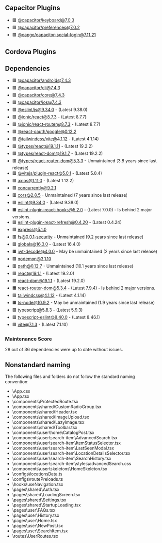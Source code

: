 ## Capacitor Plugins

- 🟩 [@capacitor/keyboard@7.0.3](https://github.com/ionic-team/capacitor-plugins.git)
- 🟩 [@capacitor/preferences@7.0.2](https://github.com/ionic-team/capacitor-plugins.git)
- 🟩 [@capgo/capacitor-social-login@7.11.21](https://github.com/Cap-go/capacitor-social-login.git)
## Cordova Plugins

## Dependencies

- 🟩 [@capacitor/android@7.4.3](https://github.com/ionic-team/capacitor.git)
- 🟩 [@capacitor/cli@7.4.3](https://github.com/ionic-team/capacitor.git)
- 🟩 [@capacitor/core@7.4.3](https://github.com/ionic-team/capacitor.git)
- 🟩 [@capacitor/ios@7.4.3](https://github.com/ionic-team/capacitor.git)
- 🟩 [@eslint/js@9.34.0](https://github.com/eslint/eslint.git) - (Latest 9.38.0)
- 🟩 [@ionic/react@8.7.3](https://github.com/ionic-team/ionic-framework.git) - (Latest 8.7.7)
- 🟩 [@ionic/react-router@8.7.3](https://github.com/ionic-team/ionic-framework.git) - (Latest 8.7.7)
- 🟩 [@react-oauth/google@0.12.2](https://github.com/MomenSherif/react-oauth.git)
- 🟩 [@tailwindcss/vite@4.1.12](https://github.com/tailwindlabs/tailwindcss.git) - (Latest 4.1.14)
- 🟩 [@types/react@19.1.11](https://github.com/DefinitelyTyped/DefinitelyTyped.git) - (Latest 19.2.2)
- 🟩 [@types/react-dom@19.1.7](https://github.com/DefinitelyTyped/DefinitelyTyped.git) - (Latest 19.2.2)
- 🟥 [@types/react-router-dom@5.3.3](https://github.com/DefinitelyTyped/DefinitelyTyped.git) - Unmaintained (3.8 years since last release)
- 🟩 [@vitejs/plugin-react@5.0.1](https://github.com/vitejs/vite-plugin-react.git) - (Latest 5.0.4)
- 🟩 [axios@1.11.0](https://github.com/axios/axios.git) - (Latest 1.12.2)
- 🟩 [concurrently@9.2.1](https://github.com/open-cli-tools/concurrently.git)
- 🟥 [cors@2.8.5](https://github.com/expressjs/cors.git) - Unmaintained (7 years since last release)
- 🟩 [eslint@9.34.0](https://github.com/eslint/eslint.git) - (Latest 9.38.0)
- 🟧 [eslint-plugin-react-hooks@5.2.0](https://github.com/facebook/react.git) - (Latest 7.0.0) - Is behind 2 major versions.
- 🟩 [eslint-plugin-react-refresh@0.4.20](https://github.com/ArnaudBarre/eslint-plugin-react-refresh.git) - (Latest 0.4.24)
- 🟩 [express@5.1.0](https://github.com/expressjs/express.git)
- 🟥 [fs@0.0.1-security](https://github.com/npm/security-holder.git) - Unmaintained (9.2 years since last release)
- 🟩 [globals@16.3.0](https://github.com/sindresorhus/globals.git) - (Latest 16.4.0)
- 🟧 [jwt-decode@4.0.0](https://github.com/auth0/jwt-decode.git) - May be unmaintained (2 years since last release)
- 🟩 [nodemon@3.1.10](https://github.com/remy/nodemon.git)
- 🟥 [path@0.12.7](https://github.com/jinder/path.git) - Unmaintained (10.1 years since last release)
- 🟩 [react@19.1.1](https://github.com/facebook/react.git) - (Latest 19.2.0)
- 🟩 [react-dom@19.1.1](https://github.com/facebook/react.git) - (Latest 19.2.0)
- 🟧 [react-router-dom@5.3.4](https://github.com/remix-run/react-router.git) - (Latest 7.9.4) - Is behind 2 major versions.
- 🟩 [tailwindcss@4.1.12](https://github.com/tailwindlabs/tailwindcss.git) - (Latest 4.1.14)
- 🟧 [ts-node@10.9.2](https://github.com/TypeStrong/ts-node.git) - May be unmaintained (1.9 years since last release)
- 🟩 [typescript@5.8.3](https://github.com/microsoft/TypeScript.git) - (Latest 5.9.3)
- 🟩 [typescript-eslint@8.40.0](https://github.com/typescript-eslint/typescript-eslint.git) - (Latest 8.46.1)
- 🟩 [vite@7.1.3](https://github.com/vitejs/vite.git) - (Latest 7.1.10)
### Maintenance Score
28 out of 36 dependencies were up to date without issues.



## Nonstandard naming
The following files and folders do not follow the standard naming convention:

- \App.css
- \App.tsx
- \components\ProtectedRoute.tsx
- \components\shared\CustomRadioGroup.tsx
- \components\shared\Header.tsx
- \components\shared\ImageUpload.tsx
- \components\shared\LazyImage.tsx
- \components\shared\Toolbar.tsx
- \components\user\home\CatalogPost.tsx
- \components\user\search-item\AdvancedSearch.tsx
- \components\user\search-item\ItemStatusSelector.tsx
- \components\user\search-item\LastSeenModal.tsx
- \components\user\search-item\LocationDetailsSelector.tsx
- \components\user\search-item\SearchHistory.tsx
- \components\user\search-item\styles\advancedSearch.css
- \components\user\skeletons\HomeSkeleton.tsx
- \configs\locationsData.ts
- \configs\routePreloads.ts
- \hooks\useNavigation.tsx
- \pages\shared\Auth.tsx
- \pages\shared\LoadingScreen.tsx
- \pages\shared\Settings.tsx
- \pages\shared\StartupLoading.tsx
- \pages\user\FAQs.tsx
- \pages\user\History.tsx
- \pages\user\Home.tsx
- \pages\user\NewPost.tsx
- \pages\user\SearchItem.tsx
- \routes\UserRoutes.tsx
